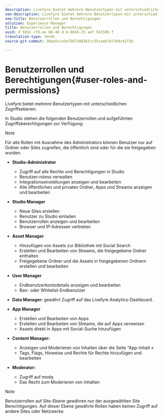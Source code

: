 ```yaml
---
description: Livefyre bietet mehrere Benutzertypen mit unterschiedlichen Zugriffsebenen.
seo-description: Livefyre bietet mehrere Benutzertypen mit unterschiedlichen Zugriffsebenen.
seo-title: Benutzerrollen und Berechtigungen
solution: Experience Manager
title: Benutzerrollen und Berechtigungen
uuid: d 9261 cfd-ae 60-40 d 8-9816-25 aef 541506 f
translation-type: tm+mt
source-git-commit: 30aa5cce5e7567208362cc35caeb7b7260c42f3b

---
```



# Benutzerrollen und Berechtigungen{#user-roles-and-permissions}

Livefyre bietet mehrere Benutzertypen mit unterschiedlichen Zugriffsebenen.

In Studio stehen die folgenden Benutzerrollen und aufgeführten Zugriffsberechtigungen zur Verfügung:

>[!NOTE]
>
>Für alle Rollen mit Ausnahme des Administrators können Benutzer nur auf Ordner oder Sites zugreifen, die öffentlich sind oder für die sie freigegeben wurden.

* **Studio-Administrator**
   * Zugriff auf alle Rechte und Berechtigungen in Studio
   * Benutzer-roless verwalten
   * Integrationseinstellungen anzeigen und bearbeiten
   * Alle öffentlichen und privaten Ordner, Apps und Streams anzeigen und bearbeiten

* **Studio Manager**
   * Neue Sites erstellen
   * Benutzer zu Studio einladen
   * Benutzerrollen anzeigen und bearbeiten
   * Browser und IP-Adressen verbieten

* **Asset Manager**
   * Hinzufügen von Assets zur Bibliothek mit Social Search
   * Erstellen und Bearbeiten von Streams, die freigegebene Ordner enthalten
   * Freigegebene Ordner und die Assets in freigegebenen Ordnern erstellen und bearbeiten

* **User Manager**
   * Endbenutzerkontodetails anzeigen und bearbeiten
   * Ban- oder Whitelist-Endbenutzer

* **Data Manager:** gewährt Zugriff auf das Livefyre Analytics-Dashboard.
* **App Manager**
   * Erstellen und Bearbeiten von Apps
   * Erstellen und Bearbeiten von Streams, die auf Apps verweisen
   * Assets direkt in Apps mit Social-Suche hinzufügen

* **Content Manager:**
   * Anzeigen und Moderieren von Inhalten über die Seite &quot;App-Inhalt «
   * Tags, Flags, Hinweise und Rechte für Rechte hinzufügen und bearbeiten

* **Moderator:**
   * Zugriff auf modq
   * Das Recht zum Moderieren von Inhalten

>[!NOTE]
>
>Benutzerrollen auf Site-Ebene gewähren nur der ausgewählten Site Berechtigungen. Auf dieser Ebene gewährte Rollen haben keinen Zugriff auf andere Sites oder Netzwerke.
